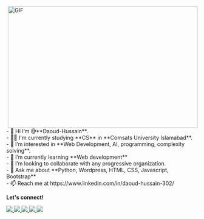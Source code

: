 <img align="right" alt="GIF" src="https://user-images.githubusercontent.com/87219816/133552076-20081ff1-33d4-4b2f-83ea-10dd1fd7aef3.gif" width="500" height="320" />
- 👋 Hi I’m @**Daoud-Hussain**. <br>
- 👨‍🎓 I'm currently studying **CS** in **Comsats University Islamabad**.<br>
- 👀 I’m interested in **Web Development, AI, programming, complexity solving**.<br>
- 🌱 I’m currently learning **Web development** <br>
- 💞️ I’m looking to collaborate with any progressive organization.<br>
- 💬 Ask me about **Python, Wordpress, HTML, CSS, Javascript, Bootstrap**<br>
- 📫 Reach me at https://www.linkedin.com/in/daoud-hussain-302/ <br>
<p> <b>Let's connect!</b></p>
<a href="https://www.instagram.com/daoud_hussain9644/">
    <img src="https://img.shields.io/badge/Instagram-E4405F?style=for-the-badge&logo=instagram&logoColor=white" />
</a>

<a href="https://www.linkedin.com/in/daoud-hussain-302/">
    <img src="https://img.shields.io/badge/linkedin-%230077B5.svg?&style=for-the-badge&logo=linkedin&logoColor=white" />
</a>

<a href="https://www.facebook.com/nadan.daoud">
    <img src="https://img.shields.io/badge/Facebook-1877F2?style=for-the-badge&logo=facebook&logoColor=white" />
</a>

<a href="https://twitter.com/DaoudHussain8">
    <img src="https://img.shields.io/badge/Twitter-1DA1F2?style=for-the-badge&logo=twitter&logoColor=white" />
</a>

<a href="https://wa.me/93483016704">
    <img src="https://img.shields.io/badge/Whatsapp-1DA1F2?style=for-the-badge&logo=whatsapp&logoColor=white" />
</a>
</div>

<br>
